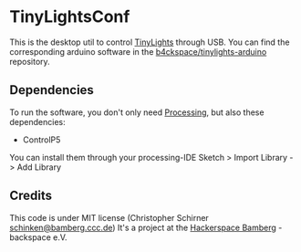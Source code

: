 # TinyLightsConf

This is the desktop util to control [TinyLights](https://www.hackerspace-bamberg.de/TinyLights) through USB. You can find the corresponding arduino software in the [b4ckspace/tinylights-arduino](https://github.com/b4ckspace/tinylights-arduino) repository.

## Dependencies

To run the software, you don't only need [Processing](http://processing.org), but also these dependencies:

* ControlP5

You can install them through your processing-IDE Sketch > Import Library -> Add Library

## Credits

This code is under MIT license (Christopher Schirner <schinken@bamberg.ccc.de>)
It's a project at the [Hackerspace Bamberg](https://hackerspace-bamberg.de) - backspace e.V.
